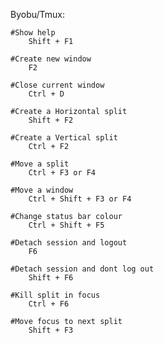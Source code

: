 Byobu/Tmux:

	#Show help
		Shift + F1

	#Create new window
		F2

	#Close current window
		Ctrl + D

	#Create a Horizontal split
		Shift + F2

	#Create a Vertical split
		Ctrl + F2

	#Move a split
		Ctrl + F3 or F4

	#Move a window
		Ctrl + Shift + F3 or F4

	#Change status bar colour
		Ctrl + Shift + F5

	#Detach session and logout
		F6
	
	#Detach session and dont log out
		Shift + F6

	#Kill split in focus
		Ctrl + F6
	
	#Move focus to next split
		Shift + F3

	 
